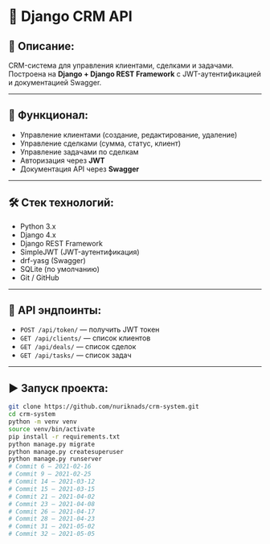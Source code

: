 # 🏢 Django CRM API

## 📌 Описание:
CRM-система для управления клиентами, сделками и задачами. Построена на **Django + Django REST Framework** с JWT-аутентификацией и документацией Swagger.

---

## 🚀 Функционал:
- Управление клиентами (создание, редактирование, удаление)
- Управление сделками (сумма, статус, клиент)
- Управление задачами по сделкам
- Авторизация через **JWT**
- Документация API через **Swagger**

---

## 🛠 Стек технологий:
- Python 3.x
- Django 4.x
- Django REST Framework
- SimpleJWT (JWT-аутентификация)
- drf-yasg (Swagger)
- SQLite (по умолчанию)
- Git / GitHub

---

## 🔗 API эндпоинты:
- `POST /api/token/` — получить JWT токен
- `GET /api/clients/` — список клиентов
- `GET /api/deals/` — список сделок
- `GET /api/tasks/` — список задач

---

## ▶ Запуск проекта:
```bash
git clone https://github.com/nuriknads/crm-system.git
cd crm-system
python -m venv venv
source venv/bin/activate  
pip install -r requirements.txt
python manage.py migrate
python manage.py createsuperuser
python manage.py runserver
# Commit 6 — 2021-02-16
# Commit 9 — 2021-02-25
# Commit 14 — 2021-03-12
# Commit 15 — 2021-03-15
# Commit 21 — 2021-04-02
# Commit 23 — 2021-04-08
# Commit 26 — 2021-04-17
# Commit 28 — 2021-04-23
# Commit 31 — 2021-05-02
# Commit 32 — 2021-05-05
